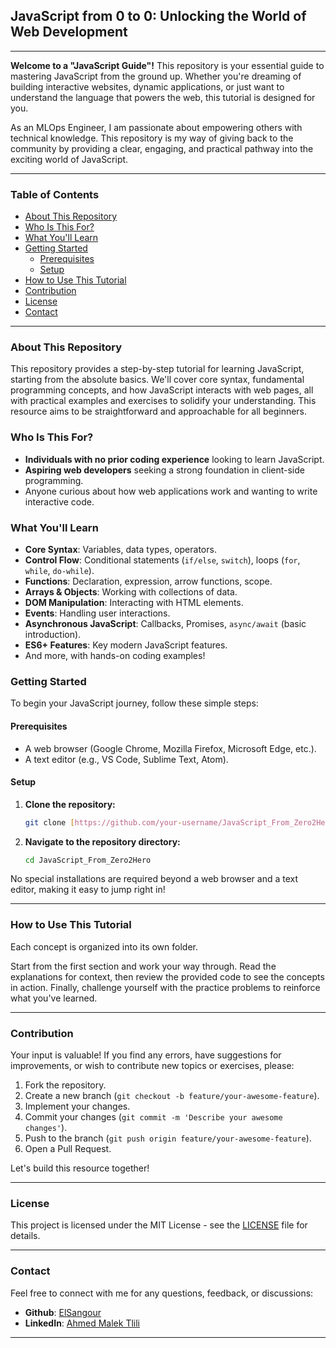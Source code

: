 ## JavaScript from 0 to 0: Unlocking the World of Web Development

---

**Welcome to a "JavaScript Guide"!** This repository is your essential guide to mastering JavaScript from the ground up. Whether you're dreaming of building interactive websites, dynamic applications, or just want to understand the language that powers the web, this tutorial is designed for you.

As an MLOps Engineer, I am passionate about empowering others with technical knowledge. This repository is my way of giving back to the community by providing a clear, engaging, and practical pathway into the exciting world of JavaScript.

---

### Table of Contents

* [ About This Repository](#-about-this-repository)
* [ Who Is This For?](#-who-is-this-for)
* [ What You'll Learn](#-what-you'll-learn)
* [ Getting Started](#-getting-started)
    * [Prerequisites](#prerequisites)
    * [Setup](#setup)
* [ How to Use This Tutorial](#-how-to-use-this-tutorial)
* [ Contribution](#-contribution)
* [ License](#-license)
* [ Contact](#-contact)

---

### About This Repository

This repository provides a step-by-step tutorial for learning JavaScript, starting from the absolute basics. We'll cover core syntax, fundamental programming concepts, and how JavaScript interacts with web pages, all with practical examples and exercises to solidify your understanding. This resource aims to be straightforward and approachable for all beginners.

### Who Is This For?

* **Individuals with no prior coding experience** looking to learn JavaScript.
* **Aspiring web developers** seeking a strong foundation in client-side programming.
* Anyone curious about how web applications work and wanting to write interactive code.

### What You'll Learn

* **Core Syntax**: Variables, data types, operators.
* **Control Flow**: Conditional statements (`if/else`, `switch`), loops (`for`, `while`, `do-while`).
* **Functions**: Declaration, expression, arrow functions, scope.
* **Arrays & Objects**: Working with collections of data.
* **DOM Manipulation**: Interacting with HTML elements.
* **Events**: Handling user interactions.
* **Asynchronous JavaScript**: Callbacks, Promises, `async/await` (basic introduction).
* **ES6+ Features**: Key modern JavaScript features.
* And more, with hands-on coding examples!

### Getting Started

To begin your JavaScript journey, follow these simple steps:

#### Prerequisites

* A web browser (Google Chrome, Mozilla Firefox, Microsoft Edge, etc.).
* A text editor (e.g., VS Code, Sublime Text, Atom).

#### Setup

1.  **Clone the repository:**
    ```bash
    git clone [https://github.com/your-username/JavaScript_From_Zero2Hero.git](https://github.com/ElSangour/JavaScript_From_Zero2Hero)
    ```
2.  **Navigate to the repository directory:**
    ```bash
    cd JavaScript_From_Zero2Hero
    ```
No special installations are required beyond a web browser and a text editor, making it easy to jump right in!

---

### How to Use This Tutorial

Each concept is organized into its own folder.

Start from the first section and work your way through. Read the explanations for context, then review the provided code to see the concepts in action. Finally, challenge yourself with the practice problems to reinforce what you've learned.

---

### Contribution

Your input is valuable! If you find any errors, have suggestions for improvements, or wish to contribute new topics or exercises, please:

1.  Fork the repository.
2.  Create a new branch (`git checkout -b feature/your-awesome-feature`).
3.  Implement your changes.
4.  Commit your changes (`git commit -m 'Describe your awesome changes'`).
5.  Push to the branch (`git push origin feature/your-awesome-feature`).
6.  Open a Pull Request.

Let's build this resource together! 

---

### License

This project is licensed under the MIT License - see the [LICENSE](LICENSE) file for details.

---

### Contact

Feel free to connect with me for any questions, feedback, or discussions:

* **Github**: [ElSangour](https://github.com/ElSangour)
* **LinkedIn**: [Ahmed Malek Tlili](https://www.linkedin.com/in/ahmed-malek-tlili/)


---


